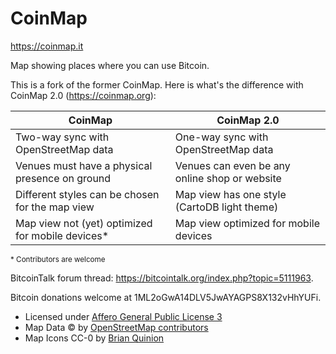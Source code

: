 CoinMap
=======

<https://coinmap.it>

Map showing places where you can use Bitcoin.

This is a fork of the former CoinMap. Here is what's the difference with CoinMap 2.0 (https://coinmap.org):

| CoinMap                                          | CoinMap 2.0                                      |
| -------------------------------------------------| -------------------------------------------------|
| Two-way sync with OpenStreetMap data             | One-way sync with OpenStreetMap data             |
| Venues must have a physical presence on ground   | Venues can even be any online shop or website    |
| Different styles can be chosen for the map view  | Map view has one style (CartoDB light theme)     |
| Map view not (yet) optimized for mobile devices* | Map view optimized for mobile devices            |

<small>&ast; Contributors are welcome</small>

BitcoinTalk forum thread: https://bitcointalk.org/index.php?topic=5111963.

Bitcoin donations welcome at 1ML2oGwA14DLV5JwAYAGPS8X132vHhYUFi.

* Licensed under [Affero General Public License 3](http://www.gnu.org/licenses/agpl-3.0.html)
* Map Data © by [OpenStreetMap contributors](http://www.openstreetmap.org/copyright)
* Map Icons CC-0 by [Brian Quinion](http://www.sjjb.co.uk/mapicons/)
